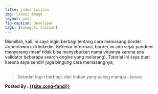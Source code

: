 ```yaml
---
title: judul tulisan
img: lokasi image
layout: post
fig-caption: Developer
tags: [kategori tulisan]
---
```

Bismillah, kali ini saya ingin berbagi tentang cara memasang border #opentowork di linkedin. Sekedar informasi, border ini ada sejak pandemi menyerang (maaf tidak bisa menyebutkan nama virusnya karena ada validator beberapa search engine yang melarang). Tutorial ini saya buat karena saya sendiri juga bingung cara memasangnya,
<br>
<br>
>Sekedar ingin berbagi, dan bukan yang paling mampu<small> - Penulis</small>

<b>Posted By : <a href="{{site.cong-url}}">{{site.cong-fandi}}</a></b>
